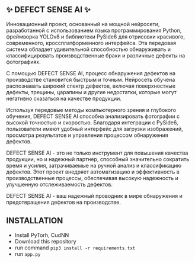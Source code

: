## ✨ DEFECT SENSE AI ✨
Инновационный проект, основанный на мощной нейросети, разработанной с использованием языка программирования Python, фреймворка YOLOv8 и библиотеки PySide6 для отрисовки красивого, современного, кроссплатформенного интерфейса. Эта передовая система обладает удивительной способностью обнаруживать и классифицировать производственные браки и различные дефекты на фотографиях.

С помощью DEFECT SENSE AI, процесс обнаружения дефектов на производстве становится быстрым и точным. Нейросеть обучена распознавать широкий спектр дефектов, включая поверхностные дефекты, трещины, царапины и другие недостатки, которые могут негативно сказаться на качестве продукции.

Используя передовые методы компьютерного зрения и глубокого обучения, DEFECT SENSE AI способна анализировать фотографии с высокой точностью и скоростью. Благодаря интеграции с PySide6, пользователи имеют удобный интерфейс для загрузки изображений, просмотра результатов и управления процессом обнаружения дефектов.

DEFECT SENSE AI - это не только инструмент для повышения качества продукции, но и надежный партнер, способный значительно сократить время и усилия, затрачиваемые на ручной анализ и классификацию дефектов. Этот проект внедряет автоматизацию и эффективность в производственные процессы, обеспечивая высокую надежность и улучшенную отслеживаемость дефектов.

DEFECT SENSE AI - ваш надежный проводник в мире обнаружения и предотвращения дефектов на производстве.

## INSTALLATION
- Install PyTorh, CudNN
- Download this repository
- run command `pip3 install -r requirements.txt `
- run `app.py`
